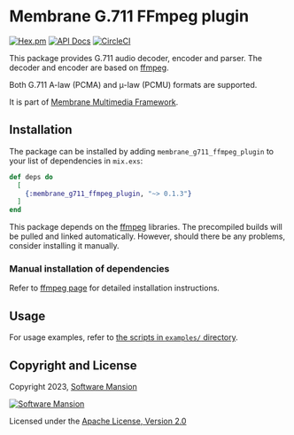 # Membrane G.711 FFmpeg plugin

[![Hex.pm](https://img.shields.io/hexpm/v/membrane_g711_ffmpeg_plugin.svg)](https://hex.pm/packages/membrane_g711_ffmpeg_plugin)
[![API Docs](https://img.shields.io/badge/api-docs-yellow.svg?style=flat)](https://hexdocs.pm/membrane_g711_ffmpeg_plugin)
[![CircleCI](https://circleci.com/gh/jellyfish-dev/membrane_g711_ffmpeg_plugin.svg?style=svg)](https://circleci.com/gh/jellyfish-dev/membrane_g711_ffmpeg_plugin)

This package provides G.711 audio decoder, encoder and parser. The decoder and encoder are based on [ffmpeg](https://www.ffmpeg.org).

Both G.711 A-law (PCMA) and μ-law (PCMU) formats are supported.

It is part of [Membrane Multimedia Framework](https://membrane.stream).

## Installation

The package can be installed by adding `membrane_g711_ffmpeg_plugin` to your list of dependencies in `mix.exs`:

```elixir
def deps do
  [
    {:membrane_g711_ffmpeg_plugin, "~> 0.1.3"}
  ]
end
```

This package depends on the [ffmpeg](https://www.ffmpeg.org) libraries. The precompiled builds will be pulled and linked automatically. However, should there be any problems, consider installing it manually.

### Manual installation of dependencies

Refer to [ffmpeg page](https://www.ffmpeg.org) for detailed installation instructions.

## Usage

For usage examples, refer to [the scripts in `examples/` directory](https://github.com/jellyfish-dev/membrane_g711_ffmpeg_plugin/tree/main/examples/).

## Copyright and License

Copyright 2023, [Software Mansion](https://swmansion.com/?utm_source=git&utm_medium=readme&utm_campaign=membrane_template_plugin)

[![Software Mansion](https://logo.swmansion.com/logo?color=white&variant=desktop&width=200&tag=membrane-github)](https://swmansion.com/?utm_source=git&utm_medium=readme&utm_campaign=membrane_template_plugin)

Licensed under the [Apache License, Version 2.0](LICENSE)

